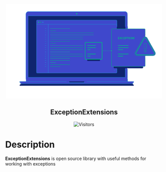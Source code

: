 <div align="center">
 <img src="icon.png" weight="500px" height="300px" />
 <h2>ExceptionExtensions</h2>
 
 ![Visitors](http://estruyf-github.azurewebsites.net/api/VisitorHit?user=KurnakovMaksim&repo=ExceptionExtensions&countColor=%237B1E7A&style=flat)

</div>

# Description
<b>ExceptionExtensions</b> is open source library with useful methods for working with exceptions
